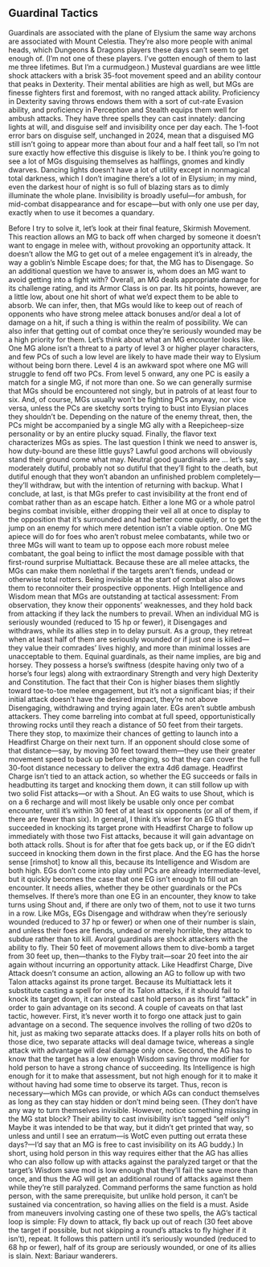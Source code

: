 ## Guardinal Tactics


Guardinals are associated with the plane of Elysium the same way archons are associated with Mount Celestia. They’re also more people with animal heads, which Dungeons & Dragons players these days can’t seem to get enough of. (I’m not one of these players. I’ve gotten enough of them to last me three lifetimes. But I’m a curmudgeon.)
Musteval guardians are wee little shock attackers with a brisk 35-foot movement speed and an ability contour that peaks in Dexterity. Their mental abilities are high as well, but MGs are finesse fighters first and foremost, with no ranged attack ability. Proficiency in Dexterity saving throws endows them with a sort of cut-rate Evasion ability, and proficiency in Perception and Stealth equips them well for ambush attacks.
They have three spells they can cast innately: dancing lights at will, and disguise self and invisibility once per day each. The 1-foot error bars on disguise self, unchanged in 2024, mean that a disguised MG still isn’t going to appear more than about four and a half feet tall, so I’m not sure exactly how effective this disguise is likely to be. I think you’re going to see a lot of MGs disguising themselves as halflings, gnomes and kindly dwarves. Dancing lights doesn’t have a lot of utility except in nonmagical total darkness, which I don’t imagine there’s a lot of in Elysium; in my mind, even the darkest hour of night is so full of blazing stars as to dimly illuminate the whole plane. Invisibility is broadly useful—for ambush, for mid-combat disappearance and for escape—but with only one use per day, exactly when to use it becomes a quandary.

Before I try to solve it, let’s look at their final feature, Skirmish Movement. This reaction allows an MG to back off when charged by someone it doesn’t want to engage in melee with, without provoking an opportunity attack. It doesn’t allow the MG to get out of a melee engagement it’s in already, the way a goblin’s Nimble Escape does; for that, the MG has to Disengage. So an additional question we have to answer is, whom does an MG want to avoid getting into a fight with?
Overall, an MG deals appropriate damage for its challenge rating, and its Armor Class is on par. Its hit points, however, are a little low, about one hit short of what we’d expect them to be able to absorb. We can infer, then, that MGs would like to keep out of reach of opponents who have strong melee attack bonuses and/or deal a lot of damage on a hit, if such a thing is within the realm of possibility. We can also infer that getting out of combat once they’re seriously wounded may be a high priority for them.
Let’s think about what an MG encounter looks like. One MG alone isn’t a threat to a party of level 3 or higher player characters, and few PCs of such a low level are likely to have made their way to Elysium without being born there. Level 4 is an awkward spot where one MG will struggle to fend off two PCs. From level 5 onward, any one PC is easily a match for a single MG, if not more than one. So we can generally surmise that MGs should be encountered not singly, but in patrols of at least four to six.
And, of course, MGs usually won’t be fighting PCs anyway, nor vice versa, unless the PCs are sketchy sorts trying to bust into Elysian places they shouldn’t be. Depending on the nature of the enemy threat, then, the PCs might be accompanied by a single MG ally with a Reepicheep-size personality or by an entire plucky squad. Finally, the flavor text characterizes MGs as spies.
The last question I think we need to answer is, how duty-bound are these little guys? Lawful good archons will obviously stand their ground come what may. Neutral good guardinals are … let’s say, moderately dutiful, probably not so dutiful that they’ll fight to the death, but dutiful enough that they won’t abandon an unfinished problem completely—they’ll withdraw, but with the intention of returning with backup.
What I conclude, at last, is that MGs prefer to cast invisibility at the front end of combat rather than as an escape hatch. Either a lone MG or a whole patrol begins combat invisible, either dropping their veil all at once to display to the opposition that it’s surrounded and had better come quietly, or to get the jump on an enemy for which mere detention isn’t a viable option. One MG apiece will do for foes who aren’t robust melee combatants, while two or three MGs will want to team up to oppose each more robust melee combatant, the goal being to inflict the most damage possible with that first-round surprise Multiattack. Because these are all melee attacks, the MGs can make them nonlethal if the targets aren’t fiends, undead or otherwise total rotters.
Being invisible at the start of combat also allows them to reconnoiter their prospective opponents. High Intelligence and Wisdom mean that MGs are outstanding at tactical assessment: From observation, they know their opponents’ weaknesses, and they hold back from attacking if they lack the numbers to prevail.
When an individual MG is seriously wounded (reduced to 15 hp or fewer), it Disengages and withdraws, while its allies step in to delay pursuit. As a group, they retreat when at least half of them are seriously wounded or if just one is killed—they value their comrades’ lives highly, and more than minimal losses are unacceptable to them.
Equinal guardinals, as their name implies, are big and horsey. They possess a horse’s swiftness (despite having only two of a horse’s four legs) along with extraordinary Strength and very high Dexterity and Constitution. The fact that their Con is higher biases them slightly toward toe-to-toe melee engagement, but it’s not a significant bias; if their initial attack doesn’t have the desired impact, they’re not above Disengaging, withdrawing and trying again later.
EGs aren’t subtle ambush attackers. They come barreling into combat at full speed, opportunistically throwing rocks until they reach a distance of 50 feet from their targets. There they stop, to maximize their chances of getting to launch into a Headfirst Charge on their next turn. If an opponent should close some of that distance—say, by moving 30 feet toward them—they use their greater movement speed to back up before charging, so that they can cover the full 30-foot distance necessary to deliver the extra 4d6 damage. Headfirst Charge isn’t tied to an attack action, so whether the EG succeeds or fails in headbutting its target and knocking them down, it can still follow up with two solid Fist attacks—or with a Shout.
An EG waits to use Shout, which is on a 6 recharge and will most likely be usable only once per combat encounter, until it’s within 30 feet of at least six opponents (or all of them, if there are fewer than six). In general, I think it’s wiser for an EG that’s succeeded in knocking its target prone with Headfirst Charge to follow up immediately with those two Fist attacks, because it will gain advantage on both attack rolls. Shout is for after that foe gets back up, or if the EG didn’t succeed in knocking them down in the first place. And the EG has the horse sense [rimshot] to know all this, because its Intelligence and Wisdom are both high.
EGs don’t come into play until PCs are already intermediate-level, but it quickly becomes the case that one EG isn’t enough to fill out an encounter. It needs allies, whether they be other guardinals or the PCs themselves. If there’s more than one EG in an encounter, they know to take turns using Shout and, if there are only two of them, not to use it two turns in a row.
Like MGs, EGs Disengage and withdraw when they’re seriously wounded (reduced to 37 hp or fewer) or when one of their number is slain, and unless their foes are fiends, undead or merely horrible, they attack to subdue rather than to kill.
Avoral guardinals are shock attackers with the ability to fly. Their 50 feet of movement allows them to dive-bomb a target from 30 feet up, then—thanks to the Flyby trait—soar 20 feet into the air again without incurring an opportunity attack. Like Headfirst Charge, Dive Attack doesn’t consume an action, allowing an AG to follow up with two Talon attacks against its prone target. Because its Multiattack lets it substitute casting a spell for one of its Talon attacks, if it should fail to knock its target down, it can instead cast hold person as its first “attack” in order to gain advantage on its second.
A couple of caveats on that last tactic, however. First, it’s never worth it to forgo one attack just to gain advantage on a second. The sequence involves the rolling of two d20s to hit, just as making two separate attacks does. If a player rolls hits on both of those dice, two separate attacks will deal damage twice, whereas a single attack with advantage will deal damage only once. Second, the AG has to know that the target has a low enough Wisdom saving throw modifier for hold person to have a strong chance of succeeding. Its Intelligence is high enough for it to make that assessment, but not high enough for it to make it without having had some time to observe its target. Thus, recon is necessary—which MGs can provide, or which AGs can conduct themselves as long as they can stay hidden or don’t mind being seen. (They don’t have any way to turn themselves invisible. However, notice something missing in the MG stat block? Their ability to cast invisibility isn’t tagged “self only”! Maybe it was intended to be that way, but it didn’t get printed that way, so unless and until I see an erratum—is WotC even putting out errata these days?—I’d say that an MG is free to cast invisibility on its AG buddy.)
In short, using hold person in this way requires either that the AG has allies who can also follow up with attacks against the paralyzed target or that the target’s Wisdom save mod is low enough that they’ll fail the save more than once, and thus the AG will get an additional round of attacks against them while they’re still paralyzed. Command performs the same function as hold person, with the same prerequisite, but unlike hold person, it can’t be sustained via concentration, so having allies on the field is a must.
Aside from maneuvers involving casting one of these two spells, the AG’s tactical loop is simple: Fly down to attack, fly back up out of reach (30 feet above the target if possible, but not skipping a round’s attacks to fly higher if it isn’t), repeat. It follows this pattern until it’s seriously wounded (reduced to 68 hp or fewer), half of its group are seriously wounded, or one of its allies is slain.
Next: Bariaur wanderers.
